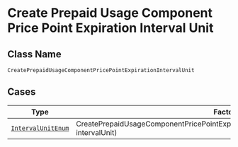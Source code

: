 
# Create Prepaid Usage Component Price Point Expiration Interval Unit

## Class Name

`CreatePrepaidUsageComponentPricePointExpirationIntervalUnit`

## Cases

| Type | Factory Method |
|  --- | --- |
| [`IntervalUnitEnum`](../../../doc/models/interval-unit-enum.md) | CreatePrepaidUsageComponentPricePointExpirationIntervalUnit.fromIntervalUnit(IntervalUnitEnum intervalUnit) |

